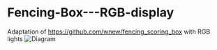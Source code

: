 # Fencing-Box---RGB-display
Adaptation of https://github.com/wnew/fencing_scoring_box with RGB lights
![Diagram](/sparpo/Fencing-Box---RGB-display/Images/FLHHYBEIHI1K7DY.png?raw=true "Circuit Diagram")
